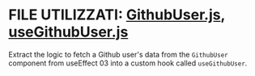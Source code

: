 # FILE UTILIZZATI: [GithubUser.js](./src/GithubUser.js), [useGithubUser.js](./src/useGithubUser.js)

Extract the logic to fetch a Github user's data from the `GithubUser` component from useEffect 03 into a custom hook called `useGithubUser`.